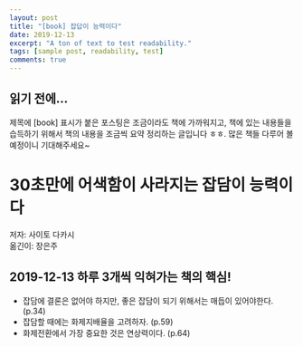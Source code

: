 ```yaml
---
layout: post
title: "[book] 잡답이 능력이다"
date: 2019-12-13
excerpt: "A ton of text to test readability."
tags: [sample post, readability, test]
comments: true
---
```


## 읽기 전에...
제목에 [book] 표시가 붙은 포스팅은 조금이라도 책에 가까워지고, 책에 있는 내용들을 습득하기 위해서 책의 내용을 조금씩 요약 정리하는 글입니다 ㅎㅎ. 많은 책들 다루어 볼 예정이니 기대해주세요~

# 30초만에 어색함이 사라지는 잡담이 능력이다
저자: 사이토 다카시 <br>
옮긴이: 장은주

## 2019-12-13 하루 3개씩 익혀가는 책의 핵심!

* 잡담에 결론은 없어야 하지만, 좋은 잡담이 되기 위해서는 매듭이 있어야한다.(p.34)
* 잡담할 때에는 화제지배율을 고려하자. (p.59)
* 화제전환에서 가장 중요한 것은 연상력이다. (p.64)


